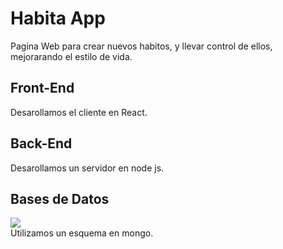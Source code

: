 # Habita App
Pagina Web para crear nuevos habitos, y llevar control de ellos, mejorarando el estilo de vida.

<h2> Front-End </h2>
Desarollamos el cliente en React.

<h2> Back-End </h2>
Desarollamos un servidor en node js.

<h2> Bases de Datos </h2> <img src= "https://www.google.com/url?sa=i&url=https%3A%2F%2Fwww.mongodb.com%2Fbrand-resources&psig=AOvVaw3B9YWVWMpgMt8RSRRDX0Li&ust=1607129885088000&source=images&cd=vfe&ved=0CAIQjRxqFwoTCKDXgcGPs-0CFQAAAAAdAAAAABAD">
<br>
Utilizamos un esquema en mongo.



